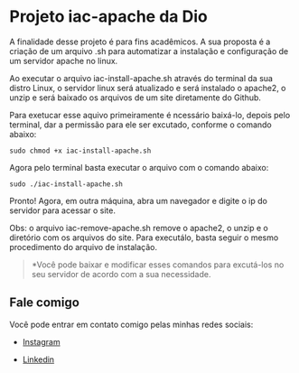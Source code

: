 # Projeto iac-apache da Dio

A finalidade desse projeto é para fins acadêmicos. A sua proposta é a criação de um arquivo .sh para automatizar a instalação e configuração de um servidor apache no linux.

Ao executar o arquivo iac-install-apache.sh através do terminal da sua distro Linux, o servidor linux será atualizado e será instalado o apache2, o unzip e será baixado os arquivos de um site diretamente do Github.

Para exetucar esse aquivo primeiramente é ncessário baixá-lo, depois pelo terminal, dar a permissão para ele ser excutado, conforme o comando abaixo:

`sudo chmod +x iac-install-apache.sh`

Agora pelo terminal basta executar o arquivo com o comando abaixo:

`sudo ./iac-install-apache.sh`

Pronto! Agora, em outra máquina, abra um navegador e digite o ip do servidor para acessar o site.

Obs: o arquivo iac-remove-apache.sh remove o apache2, o unzip e o diretório com os arquivos do site. Para executálo, basta seguir o mesmo procedimento do arquivo de instalação.

>*Você pode baixar e modificar esses comandos para excutá-los no seu servidor de acordo com a sua necessidade.

## Fale comigo

Você pode entrar em contato comigo pelas minhas redes sociais: 

* [Instagram](https://www.instagram.com/rocha_airan/)

* [Linkedin](https://br.linkedin.com/in/airan-rocha-065411156)

